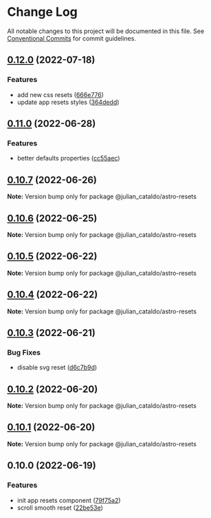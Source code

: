 # Change Log

All notable changes to this project will be documented in this file.
See [Conventional Commits](https://conventionalcommits.org) for commit guidelines.

## [0.12.0](https://github.com/JulianCataldo/astro/compare/@julian_cataldo/astro-resets@0.11.0...@julian_cataldo/astro-resets@0.12.0) (2022-07-18)


### Features

* add new css resets ([666e776](https://github.com/JulianCataldo/astro/commit/666e776e060110cdc24e09fa91e3591bb4e96ce4))
* update app resets styles ([364dedd](https://github.com/JulianCataldo/astro/commit/364deddef1b42f7f665f457c1a8b93552124e364))



## [0.11.0](https://github.com/JulianCataldo/astro/compare/@julian_cataldo/astro-resets@0.10.7...@julian_cataldo/astro-resets@0.11.0) (2022-06-28)


### Features

* better defaults properties ([cc55aec](https://github.com/JulianCataldo/astro/commit/cc55aecd0ea8051ab268c391cb5a28372d7ca896))



## [0.10.7](https://github.com/JulianCataldo/astro/compare/@julian_cataldo/astro-resets@0.10.6...@julian_cataldo/astro-resets@0.10.7) (2022-06-26)

**Note:** Version bump only for package @julian_cataldo/astro-resets





## [0.10.6](https://github.com/JulianCataldo/astro/compare/@julian_cataldo/astro-resets@0.10.5...@julian_cataldo/astro-resets@0.10.6) (2022-06-25)

**Note:** Version bump only for package @julian_cataldo/astro-resets





## [0.10.5](https://github.com/JulianCataldo/astro/compare/@julian_cataldo/astro-resets@0.10.4...@julian_cataldo/astro-resets@0.10.5) (2022-06-22)

**Note:** Version bump only for package @julian_cataldo/astro-resets





## [0.10.4](https://github.com/JulianCataldo/astro/compare/@julian_cataldo/astro-resets@0.10.3...@julian_cataldo/astro-resets@0.10.4) (2022-06-22)

**Note:** Version bump only for package @julian_cataldo/astro-resets





## [0.10.3](https://github.com/JulianCataldo/astro/compare/@julian_cataldo/astro-resets@0.10.2...@julian_cataldo/astro-resets@0.10.3) (2022-06-21)


### Bug Fixes

* disable svg reset ([d6c7b9d](https://github.com/JulianCataldo/astro/commit/d6c7b9df189b3b1ffcb306c1e1306e4de78fe303))



## [0.10.2](https://github.com/JulianCataldo/astro/compare/@julian_cataldo/astro-resets@0.10.1...@julian_cataldo/astro-resets@0.10.2) (2022-06-20)

**Note:** Version bump only for package @julian_cataldo/astro-resets





## [0.10.1](https://github.com/JulianCataldo/astro/compare/@julian_cataldo/astro-resets@0.10.0...@julian_cataldo/astro-resets@0.10.1) (2022-06-20)

**Note:** Version bump only for package @julian_cataldo/astro-resets





## 0.10.0 (2022-06-19)


### Features

* init app resets component ([79f75a2](https://github.com/JulianCataldo/astro/commit/79f75a2628017f62316e363c3ed9bfac8c078f11))
* scroll smooth reset ([22be53e](https://github.com/JulianCataldo/astro/commit/22be53ec7711d3529ef8372f2bb463f909d7792d))
